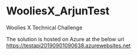 # WooliesX_ArjunTest
Woolies X Technical Challenge

The solution is hosted on Azure at the below url
https://testapi20190901090638.azurewebsites.net
